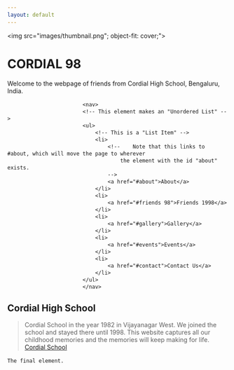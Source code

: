 ```yaml
---
layout: default
---
```


<img src="images/thumbnail.png"; object-fit: cover;">

# CORDIAL 98
Welcome to the webpage of friends from Cordial High School, Bengaluru, India.

							<nav>
							<!-- This element makes an "Unordered List" -->
							<ul>
								<!-- This is a "List Item" -->
								<li>
									<!-- 	Note that this links to #about, which will move the page to wherever
										the element with the id "about" exists.
									-->
									<a href="#about">About</a>
								</li>
								<li>
									<a href="#friends 98">Friends 1998</a>
								</li>
								<li>
									<a href="#gallery">Gallery</a>
								</li>
								<li>
									<a href="#events">Events</a>
								</li>
								<li>
									<a href="#contact">Contact Us</a>
								</li>
							</ul>
							</nav>

## Cordial High School
> Cordial School in the year 1982 in Vijayanagar West.
> We joined the school and stayed there until 1998.
> This website captures all our childhood memories and the memories will keep making for life.
> [Cordial School](http://cordialhighschool.in/)

```
The final element.
```
